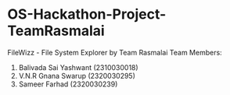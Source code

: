# OS-Hackathon-Project-TeamRasmalai
FileWizz - File System Explorer by Team Rasmalai
Team Members:
1. Balivada Sai Yashwant (2310030018)
2. V.N.R Gnana Swarup (2320030295)
3. Sameer Farhad (2320030239)

